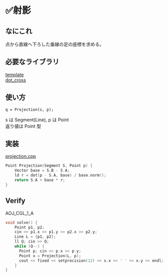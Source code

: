 # ✅射影

## なにこれ
点から直線へ下ろした垂線の足の座標を求める。

## 必要なライブラリ
[template](https://github.com/Oxojo/Oxojo-Library/blob/main/Geometry/template.md) <br>
[dot_cross](https://github.com/Oxojo/Oxojo-Library/blob/main/Geometry/dot_cross.md)

## 使い方
```
q = Projection(s, p);
```
s は Segment(Line), p は Point<br>
返り値は Point 型

## 実装
[projection.cpp](https://github.com/Oxojo/Oxojo-Library/blob/main/Geometry/projection.cpp)
```cpp
Point Projection(Segment S, Point p) {
    Vector base = S.B - S.A;
    ld r = dot(p - S.A, base) / base.norm();
    return S.A + base * r;
}
```

## Verify
AOJ_CGL_1_A
```cpp
void solve() {
	Point p1, p2;
    cin >> p1.x >> p1.y >> p2.x >> p2.y;
    Line L = {p1, p2};
    ll Q; cin >> Q;
    while (Q--) {
      Point p; cin >> p.x >> p.y;
      Point x = Projection(L, p);
      cout << fixed << setprecision(12) << x.x << ' ' << x.y << endl;
    }
}
```
